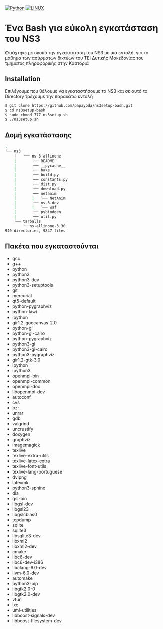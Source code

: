 [![Python](https://img.shields.io/badge/NS--3-30-green)](https://www.nsnam.org/releases/ns-3-30/) 
[![LINUX](https://img.shields.io/badge/ubuntu-18.04-orange)](https://ubuntu.com/download/desktop)

# Ένα Bash για εύκολη εγκατάσταση του NS3

Φτιάχτηκε με σκοπό την εγκατάσταση του NS3 με μια εντολή, για το μάθημα των ασύρματων δικτύων του ΤΕΙ Δυτικής Μακεδονίας του τμήματος πληροφορικής στην Καστοριά

## Installation

Επιλέγουμε που θέλουμε να εγκαταστήσουμε το NS3 και σε αυτό το Directory τρέχουμε την παρακάτω εντολή

```bash
$ git clone https://github.com/papayoda/ns3setup-bash.git
$ cd ns3setup-bash
$ sudo chmod 777 ns3setup.sh
$ ./ns3setup.sh
```

## Δομή εγκατάστασης
```bash
.
└── ns3
    │   └── ns-3-allinone
    |       ├── README
    |       ├── __pycache__
    |       ├── bake
    |       ├── build.py
    |       ├── constants.py
    |       ├── dist.py
    |       ├── download.py
    |       ├── netanim
    |       |   └── NetAnim
    |       ├── ns-3-dev
    |       |   └── waf
    |       ├── pybindgen
    |       └── util.py
    └── tarballs
        └──ns-allinone-3.30
940 directories, 9847 files
```

## Πακέτα που εγκαταστούνται
- gcc
- g++ 
- python  
- python3 
- python3-dev 
- python3-setuptools 
- git 
- mercurial 
- qt5-default 
- python-pygraphviz 
- python-kiwi 
- ipython 
- gir1.2-goocanvas-2.0 
- python-gi 
- python-gi-cairo 
- python-pygraphviz 
- python3-gi 
- python3-gi-cairo 
- python3-pygraphviz 
- gir1.2-gtk-3.0 
- ipython 
- ipython3 
- openmpi-bin 
- openmpi-common 
- openmpi-doc 
- libopenmpi-dev 
- autoconf 
- cvs 
- bzr 
- unrar 
- gdb 
- valgrind 
- uncrustify 
- doxygen 
- graphviz 
- imagemagick 
- texlive 
- texlive-extra-utils 
- texlive-latex-extra 
- texlive-font-utils 
- texlive-lang-portuguese 
- dvipng 
- latexmk 
- python3-sphinx 
- dia 
- gsl-bin 
- libgsl-dev 
- libgsl23 
- libgslcblas0 
- tcpdump 
- sqlite 
- sqlite3 
- libsqlite3-dev 
- libxml2 
- libxml2-dev 
- cmake 
- libc6-dev 
- libc6-dev-i386 
- libclang-6.0-dev 
- llvm-6.0-dev 
- automake 
- python3-pip 
- libgtk2.0-0 
- libgtk2.0-dev 
- vtun 
- lxc 
- uml-utilities 
- libboost-signals-dev 
- libboost-filesystem-dev
